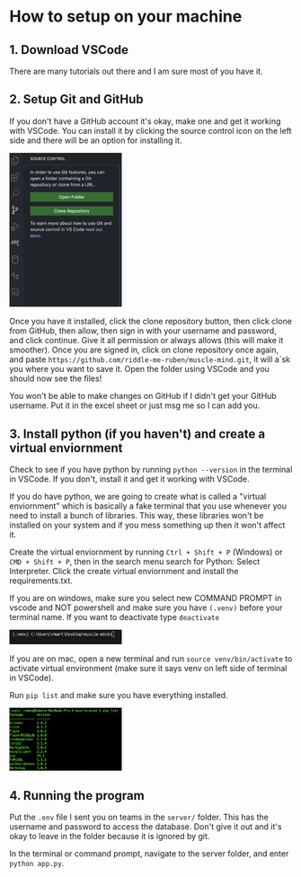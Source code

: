 # How to setup on your machine

## 1. Download VSCode
There are many tutorials out there and I am sure most of you have it.
## 2. Setup Git and GitHub
If you don't have a GitHub account it's okay, make one and get it working with VSCode. You can install it by clicking the source control icon on the left side and there will be an option for installing it.

<img src="docs/setup/source_control.png" alt="Image" width="200">


Once you have it installed, click the clone repository button, then click clone from GitHub, then allow, then sign in with your username and password, and click continue. Give it all permission or always allows (this will make it smoother). Once you are signed in, click on clone repository once again, and paste `https://github.com/riddle-me-ruben/muscle-mind.git`, it will a`sk you where you want to save it. Open the folder using VSCode and you should now see the files!

You won't be able to make changes on GitHub if I didn't get your GitHub username. Put it in the excel sheet or just msg me so I can add you.

## 3. Install python (if you haven't) and create a virtual enviornment
Check to see if you have python by running `python --version` in the terminal in VSCode. If you don't, install it and get it working with VSCode.

If you do have python, we are going to create what is called a "virtual enviornment" which is basically a fake terminal that you use whenever you need to install a bunch of libraries. This way, these libraries won't be installed on your system and if you mess something up then it won't affect it. 

Create the virtual enviornment by running `Ctrl + Shift + P` (Windows) or `CMD + Shift + P`, then in the search menu search for Python: Select Interpreter. Click the create virtual enviornment and install the requirements.txt.<br>

If you are on windows, make sure you select new COMMAND PROMPT in vscode and NOT powershell and make sure you have `(.venv)` before your terminal name. If you want to deactivate type `deactivate`

<img src="docs/setup/venv.png" alt="Image" width="200">


If you are on mac, open a new terminal and run `source venv/bin/activate` to activate virtual environment (make sure it says venv on left side of terminal in VSCode).

Run `pip list` and make sure you have everything installed.

<img src="docs/setup/pip_list.png" alt="Image" width="200">

## 4. Running the program
Put the `.env` file I sent you on teams in the `server/` folder. This has the username and password to access the database. Don't give it out and it's okay to leave in the folder because it is ignored by git.

In the terminal or command prompt, navigate to the server folder, and enter `python app.py`.